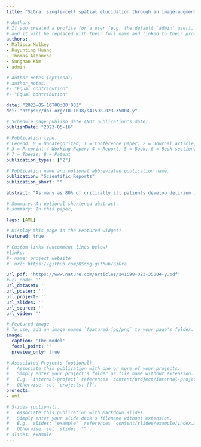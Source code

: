 ```yaml
---
title: "SiGra: single-cell spatial elucidation through an image-augmented graph transformer"

# Authors
# If you created a profile for a user (e.g. the default `admin` user), write the username (folder name) here 
# and it will be replaced with their full name and linked to their profile.
authors:
- Malissa Mulkey
- Huyunting Huang
- Thomas Albanese
- Sunghan Kim
- admin

# Author notes (optional)
# author_notes:
#- "Equal contribution"
#- "Equal contribution"

date: "2023-05-16T00:00:00Z"
doi: "https://doi.org/10.1038/s41598-023-35004-y"

# Schedule page publish date (NOT publication's date).
publishDate: "2023-05-16"

# Publication type.
# Legend: 0 = Uncategorized; 1 = Conference paper; 2 = Journal article;
# 3 = Preprint / Working Paper; 4 = Report; 5 = Book; 6 = Book section;
# 7 = Thesis; 8 = Patent
publication_types: ["2"]

# Publication name and optional abbreviated publication name.
publication: "Scientific Reports"
publication_short: ""

abstract: "As many as 80% of critically ill patients develop delirium increasing the need for institutionalization and higher morbidity and mortality. Clinicians detect less than 40% of delirium when using a validated screening tool. EEG is the criterion standard but is resource intensive thus not feasible for widespread delirium monitoring. This study evaluated the use of limited-lead rapid-response EEG and supervised deep learning methods with vision transformer to predict delirium. This proof-of-concept study used a prospective design to evaluate use of supervised deep learning with vision transformer and a rapid-response EEG device for predicting delirium in mechanically ventilated critically ill older adults. Fifteen different models were analyzed. Using all available data, the vision transformer models provided 99.9%+ training and 97% testing accuracy across models. Vision transformer with rapid-response EEG is capable of predicting delirium. Such monitoring is feasible in critically ill older adults. Therefore, this method has strong potential for improving the accuracy of delirium detection, providing greater opportunity for individualized interventions. Such an approach may shorten hospital length of stay, increase discharge to home, decrease mortality, and reduce the financial burden associated with delirium. "

# Summary. An optional shortened abstract.
# summary: In this paper, 

tags: [AML]

# Display this page in the Featured widget?
featured: true

# Custom links (uncomment lines below)
#links:
#- name: project website
#  url: https://github.com/QSong-github/SiGra

url_pdf: 'https://www.nature.com/articles/s41598-023-35004-y.pdf'
#url_code: ''
url_dataset: ''
url_poster: ''
url_project: ''
url_slides: ''
url_source: ''
url_video: ''

# Featured image
# To use, add an image named `featured.jpg/png` to your page's folder. 
image:
  caption: 'The model'
  focal_point: ""
  preview_only: true

# Associated Projects (optional).
#   Associate this publication with one or more of your projects.
#   Simply enter your project's folder or file name without extension.
#   E.g. `internal-project` references `content/project/internal-project/index.md`.
#   Otherwise, set `projects: []`.
projects:
- aml

# Slides (optional).
#   Associate this publication with Markdown slides.
#   Simply enter your slide deck's filename without extension.
#   E.g. `slides: "example"` references `content/slides/example/index.md`.
#   Otherwise, set `slides: ""`.
# slides: example
---
```

